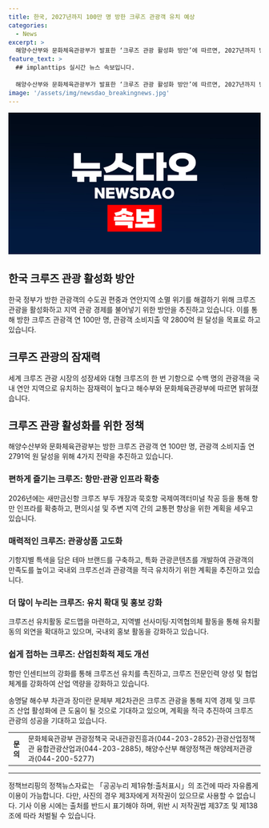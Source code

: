 ```yaml
---
title: 한국, 2027년까지 100만 명 방한 크루즈 관광객 유치 예상
categories:
  - News
excerpt: >
  해양수산부와 문화체육관광부가 발표한 ‘크루즈 관광 활성화 방안’에 따르면, 2027년까지 방한 크루즈 관광객 연 100만 명, 관광객 소비지출 약 2800억 원 달성을 목표로 한다. 이를 위해 항만·관광 기반 확충, 관광상품 고도화, 기항지 유치 확대, 산업 친화적 제도 개선 등 4가지 전략을 추진할 예정이다. 크루즈 관광을 통해 연안 지역 경제 활력을 높이고 지역 관광을 촉진하여 방한 관광객을 유치하는데 주력할 것으로 보인다.
feature_text: >
  ## implanttips 실시간 뉴스 속보입니다.

  해양수산부와 문화체육관광부가 발표한 ‘크루즈 관광 활성화 방안’에 따르면, 2027년까지 방한 크루즈 관광객 연 100만 명, 관광객 소비지출 약 2800억 원 달성을 목표로 한다. 이를 위해 항만·관광 기반 확충, 관광상품 고도화, 기항지 유치 확대, 산업 친화적 제도 개선 등 4가지 전략을 추진할 예정이다. 크루즈 관광을 통해 연안 지역 경제 활력을 높이고 지역 관광을 촉진하여 방한 관광객을 유치하는데 주력할 것으로 보인다.
image: '/assets/img/newsdao_breakingnews.jpg'
---
```


<p><img src="/assets/img/newsdao_breakingnews.jpg" alt="implanttips 속보" /></p>

<h2 data-ke-size="size26">한국 크루즈 관광 활성화 방안</h2>

<p data-ke-size="size16">한국 정부가 방한 관광객의 수도권 편중과 연안지역 소멸 위기를 해결하기 위해 크루즈 관광을 활성화하고 지역 관광 경제를 불어넣기 위한 방안을 추진하고 있습니다. 이를 통해 방한 크루즈 관광객 연 100만 명, 관광객 소비지출 약 2800억 원 달성을 목표로 하고 있습니다.</p>

<h2 data-ke-size="size24">크루즈 관광의 잠재력</h2>

<p data-ke-size="size16">세계 크루즈 관광 시장의 성장세와 대형 크루즈의 한 번 기항으로 수백 명의 관광객을 국내 연안 지역으로 유치하는 잠재력이 높다고 해수부와 문화체육관광부에 따르면 밝혀졌습니다.</p>

<h2 data-ke-size="size24">크루즈 관광 활성화를 위한 정책</h2>

<p data-ke-size="size16">해양수산부와 문화체육관광부는 방한 크루즈 관광객 연 100만 명, 관광객 소비지출 연 2791억 원 달성을 위해 4가지 전략을 추진하고 있습니다.</p>

<h3 data-ke-size="size22">편하게 즐기는 크루즈: 항만·관광 인프라 확충</h3>

<p data-ke-size="size16">2026년에는 새만금신항 크루즈 부두 개장과 묵호항 국제여객터미널 착공 등을 통해 항만 인프라를 확충하고, 편의시설 및 주변 지역 간의 교통편 향상을 위한 계획을 세우고 있습니다.</p>

<h3 data-ke-size="size22">매력적인 크루즈: 관광상품 고도화</h3>

<p data-ke-size="size16">기항지별 특색을 담은 테마 브랜드를 구축하고, 특화 관광콘텐츠를 개발하여 관광객의 만족도를 높이고 국내외 크루즈선과 관광객을 적극 유치하기 위한 계획을 추진하고 있습니다.</p>

<h3 data-ke-size="size22">더 많이 누리는 크루즈: 유치 확대 및 홍보 강화</h3>

<p data-ke-size="size16">크루즈선 유치활동 로드맵을 마련하고, 지역별 선사미팅·지역협의체 활동을 통해 유치활동의 외연을 확대하고 있으며, 국내외 홍보 활동을 강화하고 있습니다.</p>

<h3 data-ke-size="size22">쉽게 접하는 크루즈: 산업친화적 제도 개선</h3>

<p data-ke-size="size16">항만 인센티브의 강화를 통해 크루즈선 유치를 촉진하고, 크루즈 전문인력 양성 및 협업체계를 강화하여 산업 역량을 강화하고 있습니다.</p>

<p data-ke-size="size16">송명달 해수부 차관과 장미란 문체부 제2차관은 크루즈 관광을 통해 지역 경제 및 크루즈 산업 활성화에 큰 도움이 될 것으로 기대하고 있으며, 계획을 적극 추진하여 크루즈 관광의 성공을 기대하고 있습니다.</p>

<table>
    <tr>
        <th>문의</th>
        <td>문화체육관광부 관광정책국 국내관광진흥과(044-203-2852)·관광산업정책관 융합관광산업과(044-203-2885), 해양수산부 해양정책관 해양레저관광과(044-200-5277)</td>
    </tr>
</table>

<hr>

<p data-ke-size="size16">정책브리핑의 정책뉴스자료는 「공공누리 제1유형:출처표시」의 조건에 따라 자유롭게 이용이 가능합니다. 다만, 사진의 경우 제3자에게 저작권이 있으므로 사용할 수 없습니다. 기사 이용 시에는 출처를 반드시 표기해야 하며, 위반 시 저작권법 제37조 및 제138조에 따라 처벌될 수 있습니다.</p>

